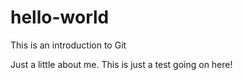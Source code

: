 # hello-world
This is an introduction to Git

Just a little about me. This is just a test going on here!
